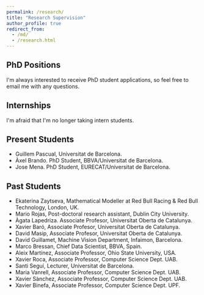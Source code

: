 ```yaml
---
permalink: /research/
title: "Research Supervision"
author_profile: true
redirect_from: 
  - /md/
  - /research.html
---
```



## PhD Positions
I'm always interested to receive PhD student applications, so feel free to email me with any questions.

## Internships
I'm afraid that I'm no longer taking intern students.

## Present Students
+ Guillem Pascual, Universitat de Barcelona.
+ Àxel Brando. PhD Student, BBVA/Universitat de Barcelona.
+ Jose Mena. PhD Student, EURECAT/Universitat de Barcelona.

## Past Students
+ Ekaterina Zaytseva, Mathematical Modeller at Red Bull Racing & Red Bull Technology, London, UK.
+ Mario Rojas, Post-doctoral research assistant, Dublin City University.
+ Àgata Lapedriza. Associate Profesor, Universitat Oberta de Catalunya.
+ Xavier Baró, Associate Profesor, Universitat Oberta de Catalunya.
+ David Masip, Associate Profesor, Universitat Oberta de Catalunya.
+ David Guillamet, Machine Vision Department, Infaimon, Barcelona.
+ Marco Bressan, Chief Data Scientist, BBVA, Spain.
+ Aleix Martinez, Associate Professor, Ohio State University, USA.
+ Xavier Roca, Associate Professor, Computer Science Dept. UAB.
+ Santi Seguí, Lecturer, Universitat de Barcelona.
+ Maria Vanrell, Associate Professor, Computer Science Dept. UAB.
+ Xavier Sànchez, Associate Professor, Computer Science Dept. UAB.
+ Xavier Binefa, Associate Professor, Computer Science Dept. UPF.

